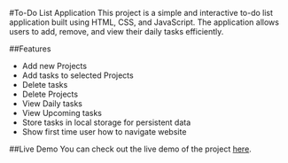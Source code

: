 #To-Do List Application
This project is a simple and interactive to-do list application built using HTML, CSS, and JavaScript. The application allows users to add, remove, and view their daily tasks efficiently. 

##Features
- Add new Projects
- Add tasks to selected Projects
- Delete tasks
- Delete Projects
- View Daily tasks
- View Upcoming tasks
- Store tasks in local storage for persistent data
- Show first time user how to navigate website

##Live Demo
You can check out the live demo of the project [here](https://essiawjulian.github.io/To-Do-List/).
